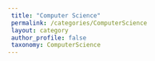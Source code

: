 ```yaml
---
 title: "Computer Science"
 permalink: /categories/ComputerScience
 layout: category
 author_profile: false
 taxonomy: ComputerScience
---
```

